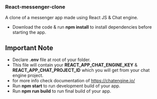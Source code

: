 ### React-messenger-clone
A clone of a messenger app made using React JS &amp; Chat engine.

- Download the code & run **npm install** to install dependencies before starting the app.

## Important Note
- Declare **.env** file at root of your folder.
- This file will contain your **REACT_APP_CHAT_ENGINE_KEY** & **REACT_APP_CHAT_PROJECT_ID** which you will get from your chat engine project.
- for more info check documentation of https://chatengine.io/
- Run **npm start** to run development build of your app.
- Run **npm run build** to run final build of your app.
